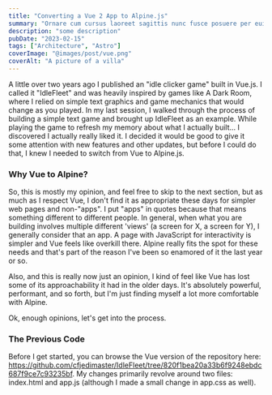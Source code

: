 ```yaml
---
title: "Converting a Vue 2 App to Alpine.js"
summary: "Ornare cum cursus laoreet sagittis nunc fusce posuere per euismod dis vehicula a, semper fames lacus maecenas dictumst pulvinar neque enim non potenti. Torquent hac sociosqu eleifend potenti."
description: "some description"
pubDate: "2023-02-15"
tags: ["Architecture", "Astro"]
coverImage: "@images/post/vue.png"
coverAlt: "A picture of a villa"
---
```


A little over two years ago I published an "idle clicker game" built in Vue.js. I called it "IdleFleet" and was heavily inspired by games like A Dark Room, where I relied on simple text graphics and game mechanics that would change as you played. In my last session, I walked through the process of building a simple text game and brought up IdleFleet as an example. While playing the game to refresh my memory about what I actually built... I discovered I actually really liked it. I decided it would be good to give it some attention with new features and other updates, but before I could do that, I knew I needed to switch from Vue to Alpine.js.

### Why Vue to Alpine?

So, this is mostly my opinion, and feel free to skip to the next section, but as much as I respect Vue, I don't find it as appropriate these days for simpler web pages and non-"apps". I put "apps" in quotes because that means something different to different people. In general, when what you are building involves multiple different 'views' (a screen for X, a screen for Y), I generally consider that an app. A page with JavaScript for interactivity is simpler and Vue feels like overkill there. Alpine really fits the spot for these needs and that's part of the reason I've been so enamored of it the last year or so.

Also, and this is really now just an opinion, I kind of feel like Vue has lost some of its approachability it had in the older days. It's absolutely powerful, performant, and so forth, but I'm just finding myself a lot more comfortable with Alpine.

Ok, enough opinions, let's get into the process.

### The Previous Code

Before I get started, you can browse the Vue version of the repository here: https://github.com/cfjedimaster/IdleFleet/tree/820f1bea20a33b6f9248ebdc687f9ce7c93235bf. My changes primarily revolve around two files: index.html and app.js (although I made a small change in app.css as well).
